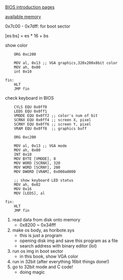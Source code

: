 [BIOS introduction pages](http://community.osdev.info/?(AT)BIOS)

[available memory](http://community.osdev.info/?(AT)BIOS)

0x7c00 - 0x7dff: for boot sector

[es:bs] = es * 16 + bs

show color
```asm: os.asm
	ORG 0xc200

	MOV al, 0x13 ;; VGA graphics,320x200x8bit color
	MOV ah, 0x00
	int 0x10

fin:
	HLT
	JMP fin
```

check keyboard in BIOS
```asm: os.asm
	CYLS EQU 0x0ff0
	LEDS EQU 0x0ff1
	VMODE EQU 0x0ff2 ;; color's num of bit
	SCRNX EQU 0x0ff4 ;; screen X, pixel
	SCRNY EQU 0x0ff6 ;; screen Y, pixel
	VRAM EQU 0x0ff8  ;; graphics buff
	
	ORG 0xc200
	
	MOV al, 0x13 ;; VGA mode
	MOV ah, 0x00
	INT 0x10
	MOV BYTE [VMODE], 8
	MOV WORD [SCRNX], 320
	MOV WORD [SCRNY], 200
	MOV DWORD [VRAM], 0x000a0000
	
	;; show keyboard LED status
	MOV ah, 0x02
	MOV 0x16
	MOV [LEDS], al
	
fin:
	HLT
	JMP fin
```

1. read data from disk onto memory
   + 0x8200 ~ 0x34fff
2. make os body, as horibote.sys
   + this is just a program
   + opening disk img and save this program as a file
   + search address with binary editor (lol)
3. run os img in boot sector
   + in this book, show VGA color
4. run in 32bit (after everything 16bit things done!)
5. go to 32bit mode and C code!
   + doing magic
